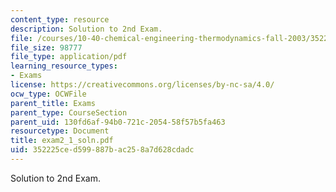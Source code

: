 ```yaml
---
content_type: resource
description: Solution to 2nd Exam.
file: /courses/10-40-chemical-engineering-thermodynamics-fall-2003/352225ced599887bac258a7d628cdadc_exam2_1_soln.pdf
file_size: 98777
file_type: application/pdf
learning_resource_types:
- Exams
license: https://creativecommons.org/licenses/by-nc-sa/4.0/
ocw_type: OCWFile
parent_title: Exams
parent_type: CourseSection
parent_uid: 130fd6af-94b0-721c-2054-58f57b5fa463
resourcetype: Document
title: exam2_1_soln.pdf
uid: 352225ce-d599-887b-ac25-8a7d628cdadc
---
```

Solution to 2nd Exam.